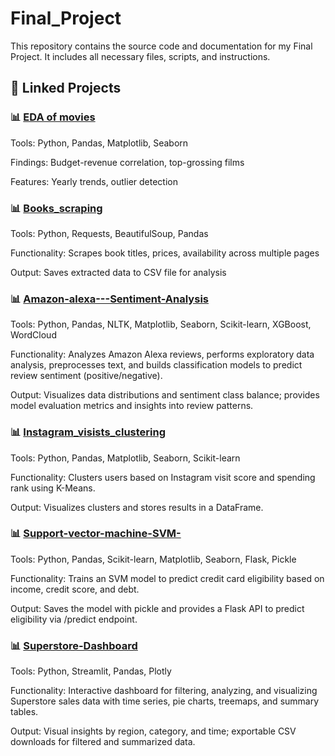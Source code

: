 # Final_Project
This repository contains the source code and documentation for my Final Project. It includes all necessary files, scripts, and instructions.
## 📌 Linked Projects

### 📊 [EDA of movies](https://github.com/ujwalta/EDA_movies)
Tools: Python, Pandas, Matplotlib, Seaborn

Findings: Budget-revenue correlation, top-grossing films

Features: Yearly trends, outlier detection


### 📊 [Books_scraping](https://github.com/ujwalta/Books_scraping)
Tools: Python, Requests, BeautifulSoup, Pandas

Functionality: Scrapes book titles, prices, availability across multiple pages

Output: Saves extracted data to CSV file for analysis


### 📊 [Amazon-alexa---Sentiment-Analysis](https://github.com/ujwalta/Amazon-alexa---Sentiment-Analysis)
Tools: Python, Pandas, NLTK, Matplotlib, Seaborn, Scikit-learn, XGBoost, WordCloud

Functionality: Analyzes Amazon Alexa reviews, performs exploratory data analysis, preprocesses text, and builds classification models to predict review sentiment (positive/negative).

Output: Visualizes data distributions and sentiment class balance; provides model evaluation metrics and insights into review patterns.




### 📊 [Instagram_visists_clustering](https://github.com/ujwalta/Instagram_visists_clustering)
Tools: Python, Pandas, Matplotlib, Seaborn, Scikit-learn

Functionality: Clusters users based on Instagram visit score and spending rank using K-Means.

Output: Visualizes clusters and stores results in a DataFrame.


### 📊 [Support-vector-machine-SVM-](https://github.com/ujwalta/Support-vector-machine-SVM-)
Tools: Python, Pandas, Scikit-learn, Matplotlib, Seaborn, Flask, Pickle

Functionality: Trains an SVM model to predict credit card eligibility based on income, credit score, and debt.

Output: Saves the model with pickle and provides a Flask API to predict eligibility via /predict endpoint.


### 📊 [Superstore-Dashboard](https://github.com/ujwalta/Superstore-Dashboard)
Tools: Python, Streamlit, Pandas, Plotly

Functionality: Interactive dashboard for filtering, analyzing, and visualizing Superstore sales data with time series, pie charts, treemaps, and summary tables.

Output: Visual insights by region, category, and time; exportable CSV downloads for filtered and summarized data.


